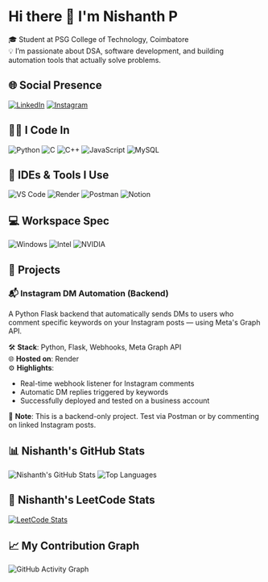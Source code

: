 # Hi there 👋 I'm Nishanth P

🎓 Student at PSG College of Technology, Coimbatore  
💡 I’m passionate about DSA, software development, and building automation tools that actually solve problems.

## 🌐 Social Presence
[![LinkedIn](https://img.shields.io/badge/-LinkedIn-0077B5?style=flat&logo=linkedin&logoColor=white)](https://www.linkedin.com/in/nishanth-palanisamy-294024277/)
[![Instagram](https://img.shields.io/badge/-Instagram-E4405F?style=flat&logo=instagram&logoColor=white)](https://www.instagram.com/nishxnnth/)

## 👨‍💻 I Code In
![Python](https://img.shields.io/badge/Python-3776AB?style=flat&logo=python&logoColor=white)
![C](https://img.shields.io/badge/C-00599C?style=flat&logo=c&logoColor=white)
![C++](https://img.shields.io/badge/C++-00599C?style=flat&logo=c%2B%2B&logoColor=white)
![JavaScript](https://img.shields.io/badge/JavaScript-F7DF1E?style=flat&logo=javascript&logoColor=black)
![MySQL](https://img.shields.io/badge/MySQL-4479A1?style=flat&logo=mysql&logoColor=white)

## 🧰 IDEs & Tools I Use
![VS Code](https://img.shields.io/badge/VSCode-007ACC?style=flat&logo=visual-studio-code&logoColor=white)
![Render](https://img.shields.io/badge/Render-46E3B7?style=flat&logo=render&logoColor=black)
![Postman](https://img.shields.io/badge/Postman-FF6C37?style=flat&logo=postman&logoColor=white)
![Notion](https://img.shields.io/badge/Notion-000000?style=flat&logo=notion&logoColor=white)

## 💻 Workspace Spec
![Windows](https://img.shields.io/badge/Windows-11-0078D6?style=flat&logo=windows&logoColor=white)
![Intel](https://img.shields.io/badge/Intel-Core_i5_12450H-blue?style=flat&logo=intel&logoColor=white)
![NVIDIA](https://img.shields.io/badge/NVIDIA-RTX_3050-76B900?style=flat&logo=nvidia&logoColor=white)
## 🚀 Projects

### 📬 Instagram DM Automation (Backend)

A Python Flask backend that automatically sends DMs to users who comment specific keywords on your Instagram posts — using Meta's Graph API.

🛠 **Stack**: Python, Flask, Webhooks, Meta Graph API  
🌐 **Hosted on**: Render  
⚙️ **Highlights**:
- Real-time webhook listener for Instagram comments
- Automatic DM replies triggered by keywords
- Successfully deployed and tested on a business account

📎 **Note**: This is a backend-only project. Test via Postman or by commenting on linked Instagram posts.

## 📊 Nishanth's GitHub Stats
![Nishanth's GitHub Stats](https://github-readme-stats.vercel.app/api?username=nishanthprogrammer&show_icons=true&theme=radical)
![Top Languages](https://github-readme-stats.vercel.app/api/top-langs/?username=nishanthprogrammer&layout=compact&theme=radical)

## 🧠 Nishanth's LeetCode Stats
[![LeetCode Stats](https://leetcard.jacoblin.cool/nishanthprogrammer?theme=unicorn)](https://leetcode.com/u/nishanthprogrammer/)

## 📈 My Contribution Graph
![GitHub Activity Graph](https://github-readme-activity-graph.vercel.app/graph?username=nishanthprogrammer&theme=react-dark)

